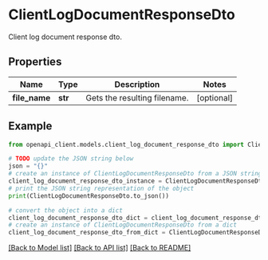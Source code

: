 # ClientLogDocumentResponseDto

Client log document response dto.

## Properties

Name | Type | Description | Notes
------------ | ------------- | ------------- | -------------
**file_name** | **str** | Gets the resulting filename. | [optional] 

## Example

```python
from openapi_client.models.client_log_document_response_dto import ClientLogDocumentResponseDto

# TODO update the JSON string below
json = "{}"
# create an instance of ClientLogDocumentResponseDto from a JSON string
client_log_document_response_dto_instance = ClientLogDocumentResponseDto.from_json(json)
# print the JSON string representation of the object
print(ClientLogDocumentResponseDto.to_json())

# convert the object into a dict
client_log_document_response_dto_dict = client_log_document_response_dto_instance.to_dict()
# create an instance of ClientLogDocumentResponseDto from a dict
client_log_document_response_dto_from_dict = ClientLogDocumentResponseDto.from_dict(client_log_document_response_dto_dict)
```
[[Back to Model list]](../README.md#documentation-for-models) [[Back to API list]](../README.md#documentation-for-api-endpoints) [[Back to README]](../README.md)


